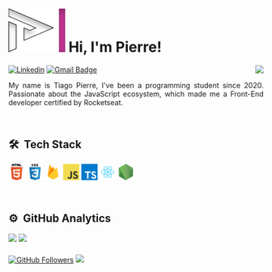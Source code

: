 
<h1>
  <img  src="https://github.com/tiago-pierre-dotcodingbr/portfolio/blob/main/assets/logo.svg"/>
  Hi, I'm Pierre! 

</h1>

  <img  align="right" src="https://github.com/tiagopierre/portfolio/blob/main/assets/Mobile.png?raw=true"/>

[![Linkedin](https://img.shields.io/badge/-Tiago%20Pierre-6633cc?style=flat&labelColor=6633cc&logo=Linkedin&Color=white)](https://www.linkedin.com/in/devpierre/)
[![Gmail Badge](https://img.shields.io/badge/-tiago_pierre@outlook.com-6633cc?style=flat&logo=Gmail&logoColor=white&link=mailto:tiago_pierre@outlook.com)](mailto:tiago_pierre@outlook.com)

<p align="justify">My name is Tiago Pierre, I've been a programming student since 2020. Passionate about the JavaScript ecosystem, which made me a Front-End developer certified by Rocketseat.</p>

</br>
<h2> 🛠 &nbsp;Tech Stack</h2>  

<code><img height="32em" src="https://raw.githubusercontent.com/github/explore/80688e429a7d4ef2fca1e82350fe8e3517d3494d/topics/html/html.png"></code>
<code><img height="32em" src="https://raw.githubusercontent.com/github/explore/80688e429a7d4ef2fca1e82350fe8e3517d3494d/topics/css/css.png"></code>
<code><img height="32em" src="https://raw.githubusercontent.com/github/explore/80688e429a7d4ef2fca1e82350fe8e3517d3494d/topics/firebase/firebase.png"></code>
<code><img height="32em" src="https://raw.githubusercontent.com/github/explore/80688e429a7d4ef2fca1e82350fe8e3517d3494d/topics/javascript/javascript.png"></code>
<code><img height="32em" src="https://raw.githubusercontent.com/github/explore/80688e429a7d4ef2fca1e82350fe8e3517d3494d/topics/typescript/typescript.png"></code>
<code><img height="32em" src="https://raw.githubusercontent.com/github/explore/80688e429a7d4ef2fca1e82350fe8e3517d3494d/topics/react/react.png"></code>
<code><img height="32em" src="https://raw.githubusercontent.com/github/explore/80688e429a7d4ef2fca1e82350fe8e3517d3494d/topics/nodejs/nodejs.png"></code>

</br>

<h2>⚙️ &nbsp;GitHub Analytics</h2>  
 <img    src="https://github-readme-stats.vercel.app/api/top-langs/?username=tiago-pierre-dotcodingbr&layout=compact&langs_count=7&theme=dark"/>

  <img  width="350em" src="https://github-readme-stats.vercel.app/api?username=tiago-pierre-dotcodingbr&show_icons=true&theme=dark&include_all_commits=true&count_private=true"/>
 


###


[![GitHub Followers](https://img.shields.io/github/followers/tiagopierre?style=flat&labelColor=0D0D0D&logo=Github&Color=white)](https://github.com/tiago-pierre-dotcodingbr)
![](https://komarev.com/ghpvc/?username=your-github-tiago-pierre-dotcodingbr&color=ff69b4&style=flat&label=visitors)






